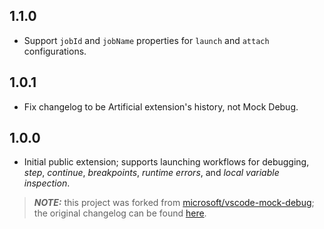 ## 1.1.0
* Support `jobId` and `jobName` properties for `launch` and `attach` configurations.

## 1.0.1
* Fix changelog to be Artificial extension's history, not Mock Debug.

## 1.0.0
* Initial public extension; supports launching workflows for debugging, *step*, *continue*, *breakpoints*, *runtime errors*, and *local variable inspection*.


> **_NOTE:_**  this project was forked from [microsoft/vscode-mock-debug](https://github.com/microsoft/vscode-mock-debug); the original changelog can be found [here](https://github.com/microsoft/vscode-mock-debug/blob/main/CHANGELOG.md).
